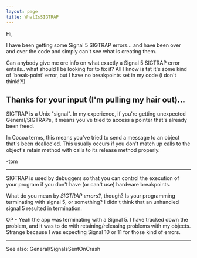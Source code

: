 ```yaml
---
layout: page
title: WhatIsSIGTRAP
---
```


Hi,

I have been getting some Signal 5 SIGTRAP errors... and have been over and over the code and simply can't see what is creating them.

Can anybody give me ore info on what exactly a Signal 5 SIGTRAP error entails.. what should I be looking for to fix it? All I know is tat it's some kind of 'break-point' error, but I have no breakpoints set in my code (i don't think!?!)

Thanks for your input (I'm pulling my hair out)...
----
SIGTRAP is a Unix "signal". In my experience, if you're getting unexpected General/SIGTRAPs, it means you've tried to access a pointer that's already been freed.

In Cocoa terms, this means you've tried to send a message to an object that's been dealloc'ed. This usually occurs if you don't match up calls to the object's retain method with calls to its release method properly.

-tom

----

SIGTRAP is used by debuggers so that you can control the execution of your program if you don't have (or can't use) hardware breakpoints.

What do you mean by *SIGTRAP errors?*, though?  Is your programming terminating with signal 5, or something?  I didn't think that an unhandled signal 5 resulted in termination.

OP - Yeah the app was terminating with a Signal 5. I have tracked down the problem, and it was to do with retaining/releasing problems with my objects. Strange because I was expecting Signal 10 or 11 for those kind of errors.

----

See also: General/SignalsSentOnCrash
